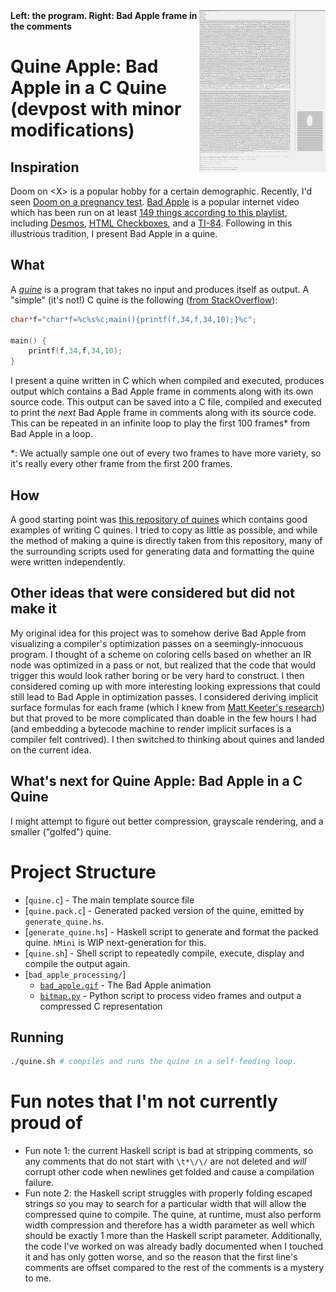 <img align="right" src="screenshot.png" width="40%" />
<b>Left: the program. Right: Bad Apple frame in the comments</b>

# Quine Apple: Bad Apple in a C Quine (devpost with minor modifications)

## Inspiration
Doom on \<X\> is a popular hobby for a certain demographic. Recently, I'd seen [Doom on a pregnancy test](https://www.popularmechanics.com/science/a33957256/this-programmer-figured-out-how-to-play-doom-on-a-pregnancy-test/). [Bad Apple](https://www.youtube.com/watch?v=FtutLA63Cp8) is a popular internet video which has been run on at least [149 things according to this playlist](https://www.youtube.com/watch?v=cuMkI6cDKMs&list=PLajlU5EKJVdonUGTEc7B-0YqElDlz9Sf9), including [Desmos](https://youtu.be/MVrNn5TuMkY?list=PLajlU5EKJVdonUGTEc7B-0YqElDlz9Sf9), [HTML Checkboxes](https://youtu.be/ZGvXdYXami4?list=PLajlU5EKJVdonUGTEc7B-0YqElDlz9Sf9), and a [TI-84](https://youtu.be/6pAeWf3NPNU?list=PLajlU5EKJVdonUGTEc7B-0YqElDlz9Sf9). Following in this illustrious tradition, I present Bad Apple in a quine.

## What
A [_quine_](https://en.wikipedia.org/wiki/Quine_(computing)) is a program that takes no input and produces itself as output. A "simple" (it's not!) C quine is the following ([from StackOverflow](https://stackoverflow.com/questions/60212717/quine-program-example-in-c)):
```c
char*f="char*f=%c%s%c;main(){printf(f,34,f,34,10);}%c";

main() {
    printf(f,34,f,34,10);
}
```

I present a quine written in C which when compiled and executed, produces output which contains a Bad Apple frame in comments along with its own source code. This output can be saved into a C file, compiled and executed to print the _next_ Bad Apple frame in comments along with its source code. This can be repeated in an infinite loop to play the first 100 frames* from Bad Apple in a loop.

*: We actually sample one out of every two frames to have more variety, so it's really every other frame from the first 200 frames.

## How
A good starting point was [this repository of quines](https://github.com/Wonshtrum/quines) which contains good examples of writing C quines. I tried to copy as little as possible, and while the method of making a quine is directly taken from this repository, many of the surrounding scripts used for generating data and formatting the quine were written independently.

## Other ideas that were considered but did not make it
My original idea for this project was to somehow derive Bad Apple from visualizing a compiler's optimization passes on a seemingly-innocuous program. I thought of a scheme on coloring cells based on whether an IR node was optimized in a pass or not, but realized that the code that would trigger this would look rather boring or be very hard to construct.
I then considered coming up with more interesting looking expressions that could still lead to Bad Apple in optimization passes. I considered deriving implicit surface formulas for each frame (which I knew from [Matt Keeter's research](https://www.mattkeeter.com/projects/prospero/)) but that proved to be more complicated than doable in the few hours I had (and embedding a bytecode machine to render implicit surfaces is a compiler felt contrived). I then switched to thinking about quines and landed on the current idea.

## What's next for Quine Apple: Bad Apple in a C Quine
I might attempt to figure out better compression, grayscale rendering, and a smaller ("golfed") quine.

# Project Structure
- [`quine.c`] - The main template source file
- [`quine.pack.c`] - Generated packed version of the quine, emitted by `generate_quine.hs`.
- [`generate_quine.hs`] - Haskell script to generate and format the packed quine. `hMini` is WIP next-generation for this.
- [`quine.sh`] - Shell script to repeatedly compile, execute, display and compile the output again.
- [`bad_apple_processing/`]
  - [`bad_apple.gif`](bad_apple_processing/bad_apple.gif) - The Bad Apple animation
  - [`bitmap.py`](bad_apple_processing/bitmap.py) - Python script to process video frames and output a compressed C representation

## Running

```bash
./quine.sh # compiles and runs the quine in a self-feeding loop.
```

# Fun notes that I'm not currently proud of

- Fun note 1: the current Haskell script is bad at stripping comments, so any comments that do not start with `\t*\/\/` are not deleted and *will* corrupt other code when newlines get folded and cause a compilation failure.
- Fun note 2: the Haskell script struggles with properly folding escaped strings so you may to search for a particular width that will allow the compressed quine to compile. The quine, at runtime, must also perform width compression and therefore has a width parameter as well which should be exactly 1 more than the Haskell script parameter. Additionally, the code I've worked on was already badly documented when I touched it and has only gotten worse, and so the reason that the first line's comments are offset compared to the rest of the comments is a mystery to me.